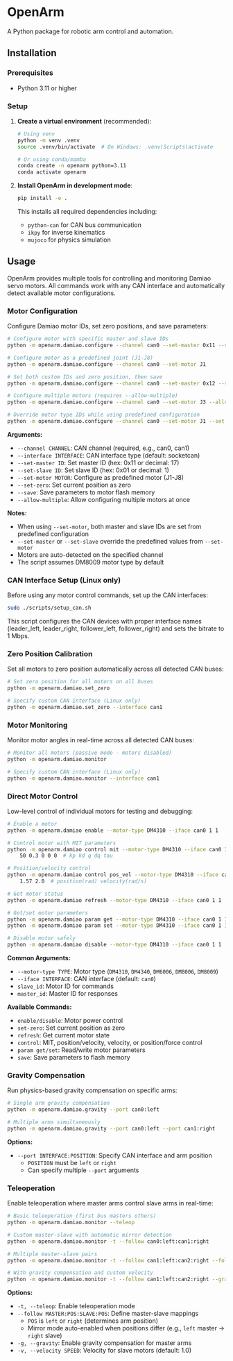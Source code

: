 # OpenArm

A Python package for robotic arm control and automation.

## Installation

### Prerequisites

- Python 3.11 or higher

### Setup

1. **Create a virtual environment** (recommended):

   ```bash
   # Using venv
   python -m venv .venv
   source .venv/bin/activate  # On Windows: .venv\Scripts\activate

   # Or using conda/mamba
   conda create -n openarm python=3.11
   conda activate openarm
   ```

2. **Install OpenArm in development mode**:

   ```bash
   pip install -e .
   ```

   This installs all required dependencies including:
   - `python-can` for CAN bus communication
   - `ikpy` for inverse kinematics
   - `mujoco` for physics simulation

## Usage

OpenArm provides multiple tools for controlling and monitoring Damiao servo motors. All commands work with any CAN interface and automatically detect available motor configurations.

### Motor Configuration

Configure Damiao motor IDs, set zero positions, and save parameters:

```bash
# Configure motor with specific master and slave IDs
python -m openarm.damiao.configure --channel can0 --set-master 0x11 --set-slave 0x01

# Configure motor as a predefined joint (J1-J8)
python -m openarm.damiao.configure --channel can0 --set-motor J1

# Set both custom IDs and zero position, then save
python -m openarm.damiao.configure --channel can0 --set-master 0x12 --set-slave 0x02 --set-zero --save

# Configure multiple motors (requires --allow-multiple)
python -m openarm.damiao.configure --channel can0 --set-motor J3 --allow-multiple --save

# Override motor type IDs while using predefined configuration
python -m openarm.damiao.configure --channel can0 --set-motor J1 --set-master 0x20
```

**Arguments:**
- `--channel CHANNEL`: CAN channel (required, e.g., can0, can1)
- `--interface INTERFACE`: CAN interface type (default: socketcan)
- `--set-master ID`: Set master ID (hex: 0x11 or decimal: 17)
- `--set-slave ID`: Set slave ID (hex: 0x01 or decimal: 1)
- `--set-motor MOTOR`: Configure as predefined motor (J1-J8)
- `--set-zero`: Set current position as zero
- `--save`: Save parameters to motor flash memory
- `--allow-multiple`: Allow configuring multiple motors at once

**Notes:**
- When using `--set-motor`, both master and slave IDs are set from predefined configuration
- `--set-master` or `--set-slave` override the predefined values from `--set-motor`
- Motors are auto-detected on the specified channel
- The script assumes DM8009 motor type by default


### CAN Interface Setup (Linux only)

Before using any motor control commands, set up the CAN interfaces:

```bash
sudo ./scripts/setup_can.sh
```

This script configures the CAN devices with proper interface names (leader_left, leader_right, follower_left, follower_right) and sets the bitrate to 1 Mbps.

### Zero Position Calibration

Set all motors to zero position automatically across all detected CAN buses:

```bash
# Set zero position for all motors on all buses
python -m openarm.damiao.set_zero

# Specify custom CAN interface (Linux only)
python -m openarm.damiao.set_zero --interface can1
```

### Motor Monitoring

Monitor motor angles in real-time across all detected CAN buses:

```bash
# Monitor all motors (passive mode - motors disabled)
python -m openarm.damiao.monitor

# Specify custom CAN interface (Linux only)
python -m openarm.damiao.monitor --interface can1
```

### Direct Motor Control

Low-level control of individual motors for testing and debugging:

```bash
# Enable a motor
python -m openarm.damiao enable --motor-type DM4310 --iface can0 1 1

# Control motor with MIT parameters
python -m openarm.damiao control mit --motor-type DM4310 --iface can0 1 1 \
    50 0.3 0 0 0  # kp kd q dq tau

# Position/velocity control
python -m openarm.damiao control pos_vel --motor-type DM4310 --iface can0 1 1 \
    1.57 2.0  # position(rad) velocity(rad/s)

# Get motor status
python -m openarm.damiao refresh --motor-type DM4310 --iface can0 1 1

# Get/set motor parameters
python -m openarm.damiao param get --motor-type DM4310 --iface can0 1 1 over_voltage
python -m openarm.damiao param set --motor-type DM4310 --iface can0 1 1 max_speed 10.0

# Disable motor safely
python -m openarm.damiao disable --motor-type DM4310 --iface can0 1 1
```

**Common Arguments:**

- `--motor-type TYPE`: Motor type (`DM4310`, `DM4340`, `DM6006`, `DM8006`, `DM8009`)
- `--iface INTERFACE`: CAN interface (default: `can0`)
- `slave_id`: Motor ID for commands
- `master_id`: Master ID for responses

**Available Commands:**

- `enable/disable`: Motor power control
- `set-zero`: Set current position as zero
- `refresh`: Get current motor state
- `control`: MIT, position/velocity, velocity, or position/force control
- `param get/set`: Read/write motor parameters
- `save`: Save parameters to flash memory

### Gravity Compensation

Run physics-based gravity compensation on specific arms:

```bash
# Single arm gravity compensation
python -m openarm.damiao.gravity --port can0:left

# Multiple arms simultaneously
python -m openarm.damiao.gravity --port can0:left --port can1:right
```

**Options:**

- `--port INTERFACE:POSITION`: Specify CAN interface and arm position
  - `POSITION` must be `left` or `right`
  - Can specify multiple `--port` arguments

### Teleoperation

Enable teleoperation where master arms control slave arms in real-time:

```bash
# Basic teleoperation (first bus masters others)
python -m openarm.damiao.monitor --teleop

# Custom master-slave with automatic mirror detection
python -m openarm.damiao.monitor -t --follow can0:left:can1:right

# Multiple master-slave pairs
python -m openarm.damiao.monitor -t --follow can1:left:can2:right --follow can0:right:can3:left

# With gravity compensation and custom velocity
python -m openarm.damiao.monitor -t --follow can1:left:can2:right --gravity --velocity 5
```

**Options:**

- `-t, --teleop`: Enable teleoperation mode
- `--follow MASTER:POS:SLAVE:POS`: Define master-slave mappings
  - `POS` is `left` or `right` (determines arm position)
  - Mirror mode auto-enabled when positions differ (e.g., `left` master → `right` slave)
- `-g, --gravity`: Enable gravity compensation for master arms
- `-v, --velocity SPEED`: Velocity for slave motors (default: 1.0)
